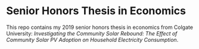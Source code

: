 # Senior Honors Thesis in Economics
This repo contains my 2019 senior honors thesis in economics from Colgate University: *Investigating the Community Solar Rebound: The Effect of Community Solar PV Adoption on Household Electricity Consumption*.
